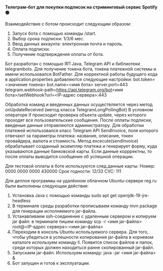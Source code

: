 **Телеграм-бот для покупки подписок на стриминговый сервис Spotify 🟢**

Взаимодействие с ботом происходит следующим образом: 
1. Запуск бота с помощью команды /start.
2. Выбор срока подписки: 1/3/6 мес.
3. Ввод данных аккаунта: электронная почта и пароль.
4. Оплата подписки.
5. Получение подтверждения оплаты  от бота.

Бот разработан с помощью ЯП Java, Telegram API и библиотеки telegrambots. Для получение токена бота, токена платежной системы и имени использовался BotFather. 
Для корректной работы будущего кода в application.properties добавляются следующие настройки: 
bot.token=<значение токена>
bot.name=<имя бота>
server.port=443
telegram.webhook-path=https://api.telegram.org/bot<имя бота>/setWebhook?url=<IP-aдрес сервера>:443

Обработка команд и введенных данных осуществляется через метод onUpdateReceived (метод класса TelegramLongPollingBot)
В условном операторе if происходит проверка объекта update, через которого проходят все пользовательские сообщения. После оплаты
подписки, введеные данные отправляются администратору. 
Для обработки платежей использовался класс Telegram API SendInvoice, поля которого отвечают за параметры платежа: название, описание, токен провайдера, валюта
и стоимость. 
Метод excecute(sendInvoice) обрабатывает созданный экземпляр платежа и генерирует форму, куда указываются данные банковской карты. Если данные коррректны, то после оплаты
выводится сообщение об успешной операции. 

Для тестовой оплаты в боте используются след.данные карты:
Номер: 0000 0000 0000 430000
Срок годности: 12/33
CVC: 111

Для деплоя программы на удалённом облачном Ubuntu-сервере reg.ru были выполнены следующии действия: 
1. Установка Java с помощью команды sudo apt get openjdk-19-jre-headless
2. В терминале среды разработки прописываем команду mvn package для генерации исполняемого jar-файла.
3. Устанавливаем ssh-соединение с удаленным сервером и копируем jar файл:
    в терминале пишем команду scp -r <имя jar-файла> root@<IP-адрес сервера>:<имя jar-файла>
4. Переходим в консоль Ubuntu используемого сервера. Для того, чтобы убедиться в успешности копирования jar-файла в корневом каталоге
   используем команду ll. Появится список файлов и папок, среди которых должен находиться ранне скопированный jar-файл.
5. Запускаем jar-файл. Используем команду: java -jar <имя jar-файла> &
6. Бот запущен и готов к эксплуатации.
   
